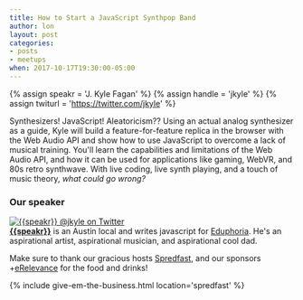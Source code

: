 ```yaml
---
title: How to Start a JavaScript Synthpop Band
author: lon
layout: post
categories:
- posts
- meetups
when: 2017-10-17T19:30:00-05:00
---
```


{% assign speakr = 'J. Kyle Fagan' %}
{% assign handle = 'jkyle' %}
{% assign twiturl = 'https://twitter.com/jkyle' %}

Synthesizers! JavaScript! Aleatoricism?? Using an actual analog synthesizer as a
guide, Kyle will build a feature-for-feature replica in the browser with the Web
Audio API and show how to use JavaScript to overcome a lack of musical training.
You'll learn the capabilities and limitations of the Web Audio API, and how it
can be used for applications like gaming, WebVR, and 80s retro synthwave. With
live coding, live synth playing, and a touch of music theory, <em>what could go wrong?</em>

<h3>Our speaker</h3>

<div class="media-object speaker-bio">
  <a href="{{twiturl}}">
    <img alt="{{speakr}} @jkyle on Twitter"
      src="https://avatars1.githubusercontent.com/u/100188?v=4&s=460" />
  </a>
  <div>
  <a href="{{twiturl}}"><strong>{{speakr}}</strong></a>
  is an Austin local and writes javascript for <a href="https://www.eduphoria.net">Eduphoria</a>.
  He's an aspirational artist, aspirational musician, and aspirational cool dad.
  </div>
</div>

Make sure to thank our gracious hosts [Spredfast][], and our sponsors
 +[eRelevance][] for the food and drinks!

{% include give-em-the-business.html location='spredfast' %}

[Spredfast]: https://www.spredfast.com/
[eRelevance]: http://www.erelevancecorp.com/careers/
